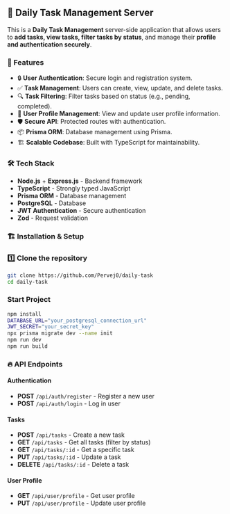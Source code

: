 ## 📝 Daily Task Management Server

This is a **Daily Task Management** server-side application that allows users to **add tasks, view tasks, filter tasks by status**, and manage their **profile and authentication securely**.

### 🚀 Features

- 🔒 **User Authentication**: Secure login and registration system.
- ✅ **Task Management**: Users can create, view, update, and delete tasks.
- 🔍 **Task Filtering**: Filter tasks based on status (e.g., pending, completed).
- 👤 **User Profile Management**: View and update user profile information.
- 🛡️ **Secure API**: Protected routes with authentication.
- 📦 **Prisma ORM**: Database management using Prisma.
- 🏗 **Scalable Codebase**: Built with TypeScript for maintainability.

### 🛠️ Tech Stack

- **Node.js** + **Express.js** - Backend framework
- **TypeScript** - Strongly typed JavaScript
- **Prisma ORM** - Database management
- **PostgreSQL** - Database
- **JWT Authentication** - Secure authentication
- **Zod** - Request validation

### 🏗 Installation & Setup

### 1️⃣ Clone the repository

```sh
git clone https://github.com/Pervej0/daily-task
cd daily-task
```

### Start Project

```sh
npm install
DATABASE_URL="your_postgresql_connection_url"
JWT_SECRET="your_secret_key"
npx prisma migrate dev --name init
npm run dev
npm run build
```

### 🔥 API Endpoints

#### Authentication

- **POST** `/api/auth/register` - Register a new user
- **POST** `/api/auth/login` - Log in user

#### Tasks

- **POST** `/api/tasks` - Create a new task
- **GET** `/api/tasks` - Get all tasks (filter by status)
- **GET** `/api/tasks/:id` - Get a specific task
- **PUT** `/api/tasks/:id` - Update a task
- **DELETE** `/api/tasks/:id` - Delete a task

#### User Profile

- **GET** `/api/user/profile` - Get user profile
- **PUT** `/api/user/profile` - Update user profile
